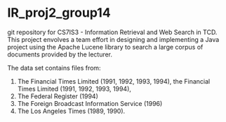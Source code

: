 # IR_proj2_group14
git repository for CS7IS3 - Information Retrieval and Web Search in TCD. 
This project envolves a team effort in designing and implementing a Java project using the Apache Lucene library to search 
a large corpus of documents provided by the lecturer. 

The data set contains files from:
1. The Financial Times Limited (1991, 1992, 1993, 1994),  the Financial Times Limited (1991, 1992, 1993, 1994), 
2. The Federal Register (1994)
3. The Foreign Broadcast Information Service (1996) 
4. The Los Angeles Times (1989, 1990).

  
